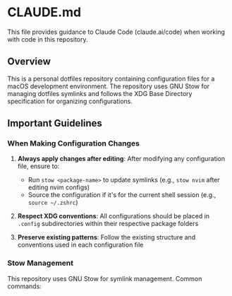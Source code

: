 # CLAUDE.md

This file provides guidance to Claude Code (claude.ai/code) when working with code in this repository.

## Overview

This is a personal dotfiles repository containing configuration files for a macOS development environment. The repository uses GNU Stow for managing dotfiles symlinks and follows the XDG Base Directory specification for organizing configurations.

## Important Guidelines

### When Making Configuration Changes

1. **Always apply changes after editing**: After modifying any configuration file, ensure to:

   - Run `stow <package-name>` to update symlinks (e.g., `stow nvim` after editing nvim configs)
   - Source the configuration if it's for the current shell session (e.g., `source ~/.zshrc`)

2. **Respect XDG conventions**: All configurations should be placed in `.config` subdirectories within their respective package folders

3. **Preserve existing patterns**: Follow the existing structure and conventions used in each configuration file

### Stow Management

This repository uses GNU Stow for symlink management. Common commands:
